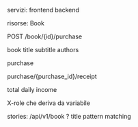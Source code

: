 servizi:
frontend
backend



risorse:
Book

POST /book/{id}/purchase

book
title
subtitle
authors

purchase

purchase/{purchase_id}/receipt

total daily income

X-role che deriva da variabile

stories:
/api/v1/book
?
title
pattern matching
